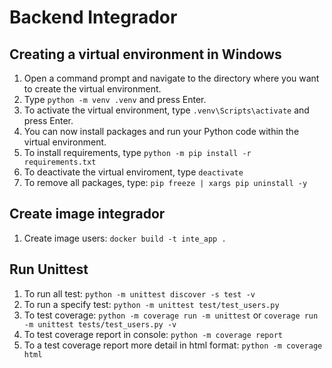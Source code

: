 # Backend Integrador

## Creating a virtual environment in Windows
1. Open a command prompt and navigate to the directory where you want to create the virtual environment.
2. Type `python -m venv .venv` and press Enter.
3. To activate the virtual environment, type `.venv\Scripts\activate` and press Enter.
4. You can now install packages and run your Python code within the virtual environment.
5. To install requirements, type `python -m pip install -r requirements.txt`
6. To deactivate the virtual enviroment, type `deactivate`
7. To remove all packages, type: `pip freeze | xargs pip uninstall -y`

## Create image integrador
1. Create image users: `docker build -t inte_app .`


## Run Unittest
1. To run all test: `python -m unittest discover -s test -v`
2. To run a specify test: `python -m unittest test/test_users.py`
3. To test coverage: `python -m coverage run -m unittest` or `coverage run -m unittest tests/test_users.py -v`
4. To test coverage report in console: `python -m coverage report`
5. To a test coverage report more detail in html format: `python -m coverage html`